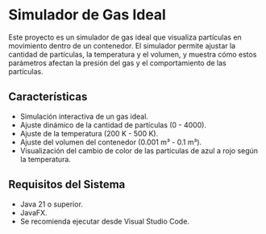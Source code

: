 # Simulador de Gas Ideal

Este proyecto es un simulador de gas ideal que visualiza partículas en movimiento dentro de un contenedor. El simulador permite ajustar la cantidad de partículas, la temperatura y el volumen, y muestra cómo estos parámetros afectan la presión del gas y el comportamiento de las partículas.

## Características

- Simulación interactiva de un gas ideal.
- Ajuste dinámico de la cantidad de partículas (0 - 4000).
- Ajuste de la temperatura (200 K - 500 K).
- Ajuste del volumen del contenedor (0.001 m³ - 0.1 m³).
- Visualización del cambio de color de las partículas de azul a rojo según la temperatura.

## Requisitos del Sistema

- Java 21 o superior.
- JavaFX.
- Se recomienda ejecutar desde Visual Studio Code.
